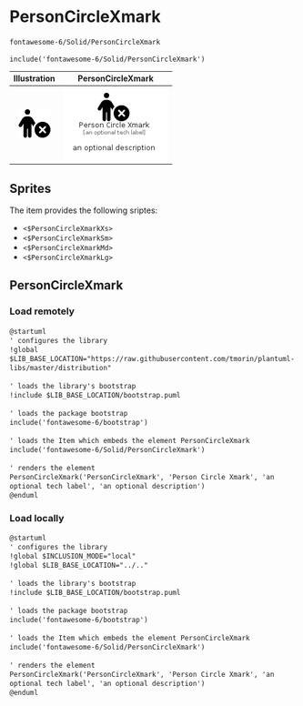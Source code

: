 # PersonCircleXmark


```text
fontawesome-6/Solid/PersonCircleXmark
```

```text
include('fontawesome-6/Solid/PersonCircleXmark')
```



| Illustration | PersonCircleXmark |
| :---: | :---: |
| ![illustration for Illustration](../../fontawesome-6/Solid/PersonCircleXmark.png) | ![illustration for PersonCircleXmark](../../fontawesome-6/Solid/PersonCircleXmark.Local.png) |



## Sprites
The item provides the following sriptes:

- `<$PersonCircleXmarkXs>`
- `<$PersonCircleXmarkSm>`
- `<$PersonCircleXmarkMd>`
- `<$PersonCircleXmarkLg>`





## PersonCircleXmark

### Load remotely
```plantuml
@startuml
' configures the library
!global $LIB_BASE_LOCATION="https://raw.githubusercontent.com/tmorin/plantuml-libs/master/distribution"

' loads the library's bootstrap
!include $LIB_BASE_LOCATION/bootstrap.puml

' loads the package bootstrap
include('fontawesome-6/bootstrap')

' loads the Item which embeds the element PersonCircleXmark
include('fontawesome-6/Solid/PersonCircleXmark')

' renders the element
PersonCircleXmark('PersonCircleXmark', 'Person Circle Xmark', 'an optional tech label', 'an optional description')
@enduml
```

### Load locally
```plantuml
@startuml
' configures the library
!global $INCLUSION_MODE="local"
!global $LIB_BASE_LOCATION="../.."

' loads the library's bootstrap
!include $LIB_BASE_LOCATION/bootstrap.puml

' loads the package bootstrap
include('fontawesome-6/bootstrap')

' loads the Item which embeds the element PersonCircleXmark
include('fontawesome-6/Solid/PersonCircleXmark')

' renders the element
PersonCircleXmark('PersonCircleXmark', 'Person Circle Xmark', 'an optional tech label', 'an optional description')
@enduml
```

